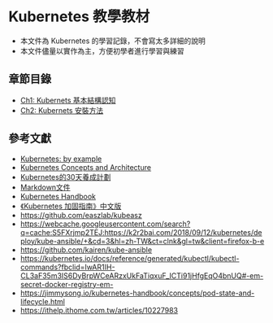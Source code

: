 # Kubernetes 教學教材
+ 本文件為 Kubernetes 的學習記錄，不會寫太多詳細的說明
+ 本文件儘量以實作為主，方便初學者進行學習與練習
## 章節目錄
+ [Ch1: Kubernets 基本結構認知](ch1/README.md)
+ [Ch2: Kubernets 安裝方法](ch2/README.md)

## 參考文獻
+ [Kubernetes: by example](https://www.kubernetesbyexample.com/en/concept/pods)
+ [Kubernetes Concepts and Architecture](https://platform9.com/blog/kubernetes-enterprise-chapter-2-kubernetes-architecture-concepts/)
+ [Kubernetes的30天養成計劃](https://ithelp.ithome.com.tw/users/20120468/ironman/2525)
+ [Markdown文件](https://markdown.tw/)
+ [Kubernetes Handbook](https://jimmysong.io/kubernetes-handbook/)
+ [《Kubernetes 加固指南》中文版](https://jimmysong.io/kubernetes-hardening-guidance/)
+ https://github.com/easzlab/kubeasz
+ https://webcache.googleusercontent.com/search?q=cache:S5FXrjmp2TEJ:https://k2r2bai.com/2018/09/12/kubernetes/deploy/kube-ansible/+&cd=3&hl=zh-TW&ct=clnk&gl=tw&client=firefox-b-e
+ https://github.com/kairen/kube-ansible
+ https://kubernetes.io/docs/reference/generated/kubectl/kubectl-commands?fbclid=IwAR1IH-CL3aF35m3IS6DyBrpWCeARzxUkFaTiqxuF_ICTi91jHfgEqO4bnUQ#-em-secret-docker-registry-em-
+ https://jimmysong.io/kubernetes-handbook/concepts/pod-state-and-lifecycle.html
+ https://ithelp.ithome.com.tw/articles/10227983